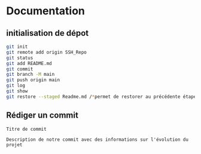 # Documentation 
## initialisation de dépot

```bash
git init
git remote add origin SSH_Repo
git status
git add README.md
git commit
git branch -M main
git push origin main
git log
git show
git restore --staged Readme.md /*permet de restorer au précédente étape*/
```

## Rédiger un commit
```
Titre de commit

Description de notre commit avec des informations sur l'évolution du projet
```

